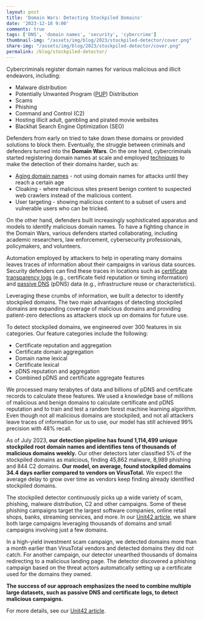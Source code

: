 ```yaml
---
layout: post
title: 'Domain Wars: Detecting Stockpiled Domains'
date: '2023-12-18 9:00'
comments: true
tags: ['DNS', 'domain names', 'security', 'cybercrime']
thumbnail-img: "/assets/img/blog/2023/stockpiled-detector/cover.png"
share-img: "/assets/img/blog/2023/stockpiled-detector/cover.png"
permalink: /blog/stockpiled-detector/
---
```


Cybercriminals register domain names for various malicious and illicit endeavors, including:

* Malware distribution
* Potentially Unwanted Program ([PUP](https://en.wikipedia.org/wiki/Potentially_unwanted_program)) Distribution
* Scams
* Phishing
* Command and Control (C2)
* Hosting illicit adult, gambling and pirated movie websites
* Blackhat Search Engine Optimization (SEO)

Defenders from early on tried to take down these domains or provided solutions to block them. Eventually, the struggle between criminals and defenders turned into the **Domain Wars**. On the one hand, cybercriminals started registering domain names at scale and employed [techniques](https://dl.acm.org/doi/10.1145/3442381.3450071) to make the detection of their domains harder, such as:

* [Aging domain names](https://unit42.paloaltonetworks.com/strategically-aged-domain-detection/) - not using domain names for attacks until they reach a certain age
* Cloaking - where malicious sites present benign content to suspected web crawlers instead of the malicious content.
* User targeting - showing malicious content to a subset of users and vulnerable users who can be tricked.

On the other hand, defenders built increasingly sophisticated apparatus and models to identify malicious domain names. To have a fighting chance in the Domain Wars, various defenders started collaborating, including academic researchers, law enforcement, cybersecurity professionals, policymakers, and volunteers.

Automation employed by attackers to help in operating many domains leaves traces of information about their campaigns in various data sources. Security defenders can find these traces in locations such as [certificate transparency logs](https://certificate.transparency.dev/howctworks/) (e.g., certificate field reputation or timing information) and [passive DNS](https://www.enyo.de/fw/software/dnslogger/first2005-paper.pdf) (pDNS) data (e.g., infrastructure reuse or characteristics). 

Leveraging these crumbs of information, we built a detector to identify stockpiled domains. The two main advantages of detecting stockpiled domains are expanding coverage of malicious domains and providing patient-zero detections as attackers stock up on domains for future use.

To detect stockpiled domains, we engineered over 300 features in six categories. Our feature categories include the following:

* Certificate reputation and aggregation
* Certificate domain aggregation
* Domain name lexical
* Certificate lexical
* pDNS reputation and aggregation
* Combined pDNS and certificate aggregate features

We processed many terabytes of data and billions of pDNS and certificate records to calculate these features. We used a knowledge base of millions of malicious and benign domains to calculate certificate and pDNS reputation and to train and test a random forest machine learning algorithm. Even though not all malicious domains are stockpiled, and not all attackers leave traces of information for us to use, our model has still achieved 99% precision with 48% recall.

As of July 2023, **our detection pipeline has found 1,114,499 unique stockpiled root domain names and identifies tens of thousands of malicious domains weekly.** Our other detectors later classified 5% of the stockpiled domains as malicious, finding 45,862 malware, 8,989 phishing and 844 C2 domains. **Our model, on average, found stockpiled domains 34.4 days earlier compared to vendors on VirusTotal.** We expect the average delay to grow over time as vendors keep finding already identified stockpiled domains. 

The stockpiled detector continuously picks up a wide variety of scam, phishing, malware distribution, C2 and other campaigns. Some of these phishing campaigns target the largest software companies, online retail shops, banks, streaming services, and more. In our [Unit42 article](https://unit42.paloaltonetworks.com/detecting-malicious-stockpiled-domains/), we share both large campaigns leveraging thousands of domains and small campaigns involving just a few domains. 

In a high-yield investment scam campaign, we detected domains more than a month earlier than VirusTotal vendors and detected domains they did not catch. For another campaign, our detector unearthed thousands of domains redirecting to a malicious landing page. The detector discovered a phishing campaign based on the threat actors automatically setting up a certificate used for the domains they owned.

**The success of our approach emphasizes the need to combine multiple large datasets, such as passive DNS and certificate logs, to detect malicious campaigns.**

For more details, see our [Unit42 article](https://unit42.paloaltonetworks.com/detecting-malicious-stockpiled-domains/).

